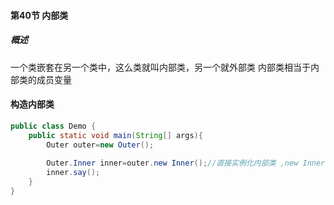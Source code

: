 #### 第40节 内部类

##### 概述 
一个类嵌套在另一个类中，这么类就叫内部类，另一个就外部类
内部类相当于内部类的成员变量

#### 构造内部类

```java
public class Demo {
    public static void main(String[] args){
        Outer outer=new Outer();
        
        Outer.Inner inner=outer.new Inner();//直接实例化内部类 ,new Inner()看成一个整体变量
        inner.say();        
    }
}
```

